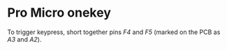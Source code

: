 # Pro Micro onekey

To trigger keypress, short together pins *F4* and *F5* (marked on the PCB as *A3* and *A2*).
